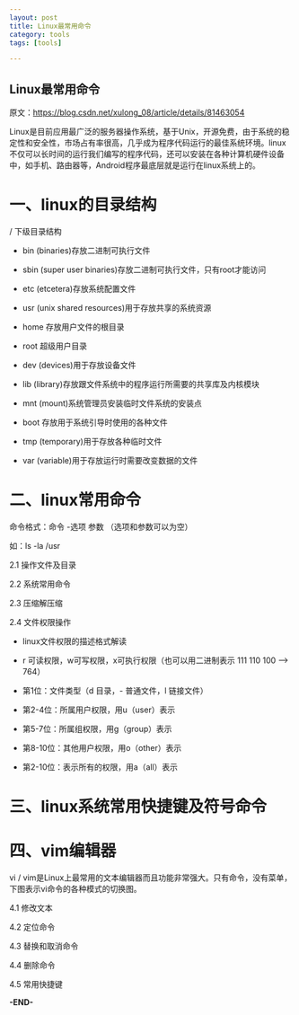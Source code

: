 ```yaml
---
layout: post
title: Linux最常用命令
category: tools
tags: [tools]

---
```



 
 

## Linux最常用命令

原文：https://blog.csdn.net/xulong_08/article/details/81463054

Linux是目前应用最广泛的服务器操作系统，基于Unix，开源免费，由于系统的稳定性和安全性，市场占有率很高，几乎成为程序代码运行的最佳系统环境。linux不仅可以长时间的运行我们编写的程序代码，还可以安装在各种计算机硬件设备中，如手机、路由器等，Android程序最底层就是运行在linux系统上的。

# 一、linux的目录结构

/ 下级目录结构

*   bin (binaries)存放二进制可执行文件

*   sbin (super user binaries)存放二进制可执行文件，只有root才能访问

*   etc (etcetera)存放系统配置文件

*   usr (unix shared resources)用于存放共享的系统资源

*   home 存放用户文件的根目录

*   root 超级用户目录

*   dev (devices)用于存放设备文件

*   lib (library)存放跟文件系统中的程序运行所需要的共享库及内核模块

*   mnt (mount)系统管理员安装临时文件系统的安装点

*   boot 存放用于系统引导时使用的各种文件

*   tmp (temporary)用于存放各种临时文件

*   var (variable)用于存放运行时需要改变数据的文件

# 二、linux常用命令

命令格式：命令 -选项 参数 （选项和参数可以为空）

如：ls -la /usr

2.1 操作文件及目录

2.2 系统常用命令

2.3 压缩解压缩

2.4 文件权限操作

*   linux文件权限的描述格式解读

*   r 可读权限，w可写权限，x可执行权限（也可以用二进制表示 111 110 100 --> 764）

*   第1位：文件类型（d 目录，- 普通文件，l 链接文件）

*   第2-4位：所属用户权限，用u（user）表示

*   第5-7位：所属组权限，用g（group）表示

*   第8-10位：其他用户权限，用o（other）表示

*   第2-10位：表示所有的权限，用a（all）表示

# 三、linux系统常用快捷键及符号命令

# 四、vim编辑器

vi / vim是Linux上最常用的文本编辑器而且功能非常强大。只有命令，没有菜单，下图表示vi命令的各种模式的切换图。

4.1 修改文本

4.2 定位命令

4.3 替换和取消命令

4.4 删除命令

4.5 常用快捷键

**-END-**

